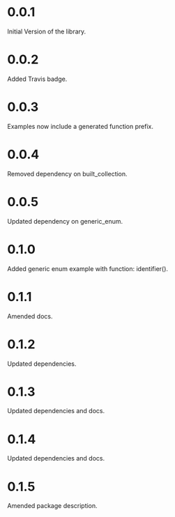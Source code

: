 # 0.0.1

Initial Version of the library.

# 0.0.2

Added Travis badge.

# 0.0.3

Examples now include a generated function prefix.

# 0.0.4

Removed dependency on built_collection.

# 0.0.5

Updated dependency on generic_enum.

# 0.1.0

Added generic enum example with function: identifier().

# 0.1.1

Amended docs.

# 0.1.2

Updated dependencies.

# 0.1.3

Updated dependencies and docs.

# 0.1.4

Updated dependencies and docs.

# 0.1.5

Amended package description.
